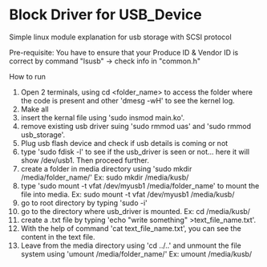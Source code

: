 # Block Driver for USB_Device
Simple linux module explanation for usb storage with SCSI protocol

Pre-requisite:
    You have to ensure that your Produce ID & Vendor ID is correct by command "lsusb" -> check info in "common.h"
    
How to run
1. Open 2 terminals, using cd <folder_name> to access the folder where the code is present and other 'dmesg -wH' to see the kernel log.
2. Make all
3. insert the kernal file using 'sudo insmod main.ko'.
4. remove existing usb driver suing 'sudo rmmod uas' and 'sudo rmmod usb_storage'.
5. Plug usb flash device and check if usb details is coming or not
6. type 'sudo fdisk -l' to see if the usb_driver is seen or not... here it will show /dev/usb1. Then proceed further.
7. create a folder in media directory using 'sudo mkdir /media/folder_name/' Ex: sudo mkdir /media/kusb/
8. type 'sudo mount -t vfat /dev/myusb1 /media/folder_name' to mount the file into media. Ex: sudo mount -t vfat /dev/myusb1 /media/kusb/
9. go to root directory by typing 'sudo -i'
10. go to the directory where usb_driver is mounted. Ex: cd /media/kusb/
11. create a .txt file by typing 'echo "write something" >text_file_name.txt'.
12. With the help of command 'cat text_file_name.txt', you can see the content in the text file.
13. Leave from the media directory using 'cd ../..' and unmount the file system using 'umount /media/folder_name/' Ex: umount /media/kusb/
